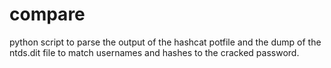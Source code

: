 # compare
python script to parse the output of the hashcat potfile and the dump of the ntds.dit file to match usernames and hashes to the cracked password.
